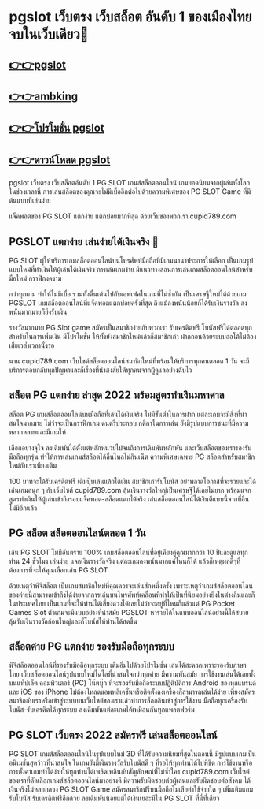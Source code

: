 # pgslot เว็บตรง เว็บสล็อต อันดับ 1 ของเมืองไทย จบในเว็บเดียว🎰
 
## [👉👉pgslot](https://cupid789.com/)
 
## [👉👉ambking](https://cupid789.com/ambking/)

## [👉👉โปรโมชั่น pgslot](https://cupid789.com/pgslot/promotion/)
 
## [👉👉ดาวน์โหลด pgslot](https://cupid789.com/pgslot/download/)
 
pgslot เว็บตรง เว็บสล็อตอันดับ 1 PG SLOT เกมส์สล็อตออนไลน์ เกมยอดนิยมจากผู้เล่นทั้งโลกในช่วงเวลานี้ การเล่นสล็อตของคุณจะไม่มีเบื่ออีกต่อไปด้วยความพิเศษของ PG SLOT Game ที่มีต้นแบบที่เล่นง่าย 

แจ็คพอตของ PG SLOT แตกง่าย แตกบ่อยมากที่สุด ด้วยเว็บของพวกเรา cupid789.com
 
## PGSLOT แตกง่าย เล่นง่ายได้เงินจริง 🎰
 
PG SLOT ผู้ให้บริการเกมสล็อตออนไลน์บนโทรศัพท์มือถือที่มีเกมนานาประการให้เลือก เป็นเกมรูปแบบใหม่ที่ทำเงินให้ผู้เล่นได้เงินจริง การเล่นเกมง่าย มีแนวทางสอนการเล่นเกมสล็อตออนไลน์สำหรับมือใหม่ กราฟิกงดงาม

กว่าทุกเกม ทำให้ไม่มีเบื่อ รวมทั้งตื่นเต้นไปกับเอฟเฟคในเกมที่ไม่ซ้ำกัน เป็นเศรษฐีใหม่ได้ด้วยเกม PGSLOT เกมสล็อตออนไลน์ที่แจ็คพอตแตกบ่อยครั้งที่สุด ถึงแม้ลงพนันน้อยก็ได้รับเงินรางวัล ลงพนันมากมายก็ยิ่งรับเงิน

รางวัลมากมาย PG Slot game สมัครเป็นสมาชิกง่ายกับพวกเรา รับเครดิตฟรี โบนัสฟรีได้ตลอดทุกสำหรับในการเพิ่มเงิน มีโปรโมชั่น ให้ทั้งยังสมาชิกใหม่แล้วก็สมาชิกเก่า ฝากถอนด้วยระบบออโต้ไม่ต้องเสียเวล่ำเวลานั่งรอ

นาน cupid789.com เว็บไซต์สล็อตออนไลน์สมาชิกใหม่ที่พร้อมให้บริการทุกคนตลอด 1 วัน จะมีบริการตอบกลับทุกปัญหาและก็เรื่องที่น่าสงสัยให้ทุกคนจากผู้ดูแลอย่างฉับไว
 
## สล็อต PG แตกง่าย ล่าสุด 2022 พร้อมสูตรทำเงินมหาศาล
 
สล็อต PG เกมสล็อตออนไลน์บนมือถือที่เล่นได้เงินจริง ไม่มีขั้นต่ำในการฝาก แต่ละเกมจะมีสิ่งที่น่าสนใจมากมาย ไม่ว่าจะเป็นกราฟิกเกม ดนตรีประกอบ กติกาในการเล่น ยังมีรูปแบบการชนะที่มีความหลากหลายและมีเกมให้

เลือกอย่างจุใจ ลงเดิมพันได้ตั้งแต่หลักหน่วยไปจนถึงการเดิมพันหลักพัน และเว็บสล็อตของเรารองรับมือถือทุกรุ่น ทำให้การเล่นเกมส์สล็อตได้ลื่นไหลไม่กินเน็ต ความพิเศษเฉพาะ PG สล็อตสำหรับสมาชิกใหม่กับเราเพียงเติม 

100 บาทจะได้รับเครดิตฟรี เติมปุ๊บเล่นแล้วได้เงิน สมาชิกเก่ารับโบนัส อย่าพลาดโอกาสที่จะรวยและได้เล่นเกมสนุก ๆ กับเว็บไซต์ cupid789.com ลุ้นเงินรางวัลใหญ่เป็นเศรษฐีได้เลยไม่ยาก พร้อมแจกสูตรทำเงินให้ผู้เล่นเข้าถึงรอบแจ็คพอต-สล็อตแตกได้จริง เล่นสล็อตออนไลน์ได้เงินดีแบบนี้จากที่อื่นไม่มีอีกแล้ว
 
## PG สล็อต สล็อตออนไลน์ตลอด 1 วัน
 
เล่น PG SLOT ไม่มีอันตราย 100% เกมสล็อตออนไลน์ที่อยู่เคียงคู่คุณมากกว่า 10 ปีและดูแลทุกท่าน 24 ชั่วโมง เล่นง่าย แจกเงินรางวัลจริง แต่ละเกมลงพนันมากแค่ไหนก็ได้ แล้วก็เหตุผลดีๆที่ต้องการที่จะให้คุณเลือกเล่น PG SLOT 

ด้วยเหตุว่าพีจีสล็อต เป็นเกมสมาชิกใหม่ที่คุณควรจะเล่นสักหนึ่งครั้ง เพราะเหตุว่าเกมส์สล็อตออนไลน์ของค่ายนี้สามารถเข้าถึงได้ง่ายจากการเล่นบนโทรศัพท์เคลื่อนที่ทำให้เป็นที่นิยมอย่างยิ่งในต่างถิ่นและก็ในประเทศไทย เป็นเกมที่จะให้ท่านได้เสี่ยงดวงได้เลยไม่ว่าจะอยู่ที่ไหนก็แล้วแต่ PG Pocket Games Slot ตัวเกมจะมีแบบอย่างที่นำสมัย PGSLOT หารายได้ในแบบออนไลน์อย่างนี้ได้สบาย ลุ้นรับเงินรางวัลก้อนใหญ่และก็โบนัสให้ท่านได้สดชื่น
 
## สล็อตค่าย PG แตกง่าย รองรับมือถือทุกระบบ
 
พีจีสล็อตออนไลน์ที่รองรับมือถือทุกระบบ เต็มอิ่มไปด้วยโปรโมชั่น เล่นได้สะดวกเพราะรองรับภาษาไทย เว็บสล็อตออนไลน์รูปแบบใหม่ไฉไลที่น่าสนใจกว่าทุกค่าย มีความทันสมัย การใช้งานเล่นได้เลยทั้งบนแท็ปเล็ต คอมพิวเตอร์ (PC) โน๊ตบุ๊ก ที่จะรองรับมือถือระบบปฏิติบัติการ Android ของทุกแบรนด์ และ iOS ของ iPhone ไม่ต้องโหลดแอพพลิเคชั่นหรือติดตั้งลงเครื่องก็สามารถเล่นได้ง่าย เพียงสมัครสมาชิกกับเราหรือเข้าสู่ระบบบนเว็บไซต์ของเราแล้วทำการล็อกอินเข้าสู่การใช้งาน มือถือทุกเครื่องรับโบนัส-รับเครดิตได้ทุกระบบ ลงเดิมพันแต่ละเกมได้เหมือนกันทุกแพลตฟอร์ม
 
## PG SLOT เว็บตรง 2022 สมัครฟรี เล่นสล็อตออนไลน์
 
PG SLOT เกมส์สล็อตออนไลน์ในรูปแบบใหม่ 3D ที่ได้รับความนิยมที่สุดในตอนนี้ มีรูปแบบเกมเป็นอนิเมชั่นสุดว้าวที่น่าสนใจ ในเกมยังมีเงินรางวัลรับโบนัสดี ๆ ที่รอให้ทุกท่านได้ไปพิชิต การใช้งานหรือการตั้งค่าเกมทำได้ง่ายให้ทุกท่านได้เพลิดเพลินกับสัญลักษณ์ที่ไม่ซ้ำใคร cupid789.com เว็บไซต์ของเราที่คัดเลือกเกมส์สล็อตออนไลน์มาอย่างดี มีความรับผิดชอบต่อผู้เล่นและรับผิดชอบต่อสังคม ได้เงินจริงไม่หลอกลวง PG SLOT Game สมัครสมาชิกฟรีบนมือถือไม่เสียค่าใช้จ่ายใด ๆ เพิ่มเติมแถมรับโบนัส รับเครดิตฟรีอีกด้วย ลงเดิมพันน้อยแต่ได้เงินเยอะมีใน PG SLOT ที่นี่ที่เดียว
